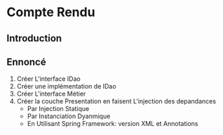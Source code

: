 # Compte Rendu

## Introduction

## Ennoncé

1. Créer L'interface IDao
2. Créer une implémentation de IDao
3. Créer L'interface Métier
4. Créer la couche Presentation en faisent L'injection des depandances
   - Par Injection Statique 
   - Par Instanciation Dyanmique 
   - En Utilisant Spring Framework: version XML et Annotations
    